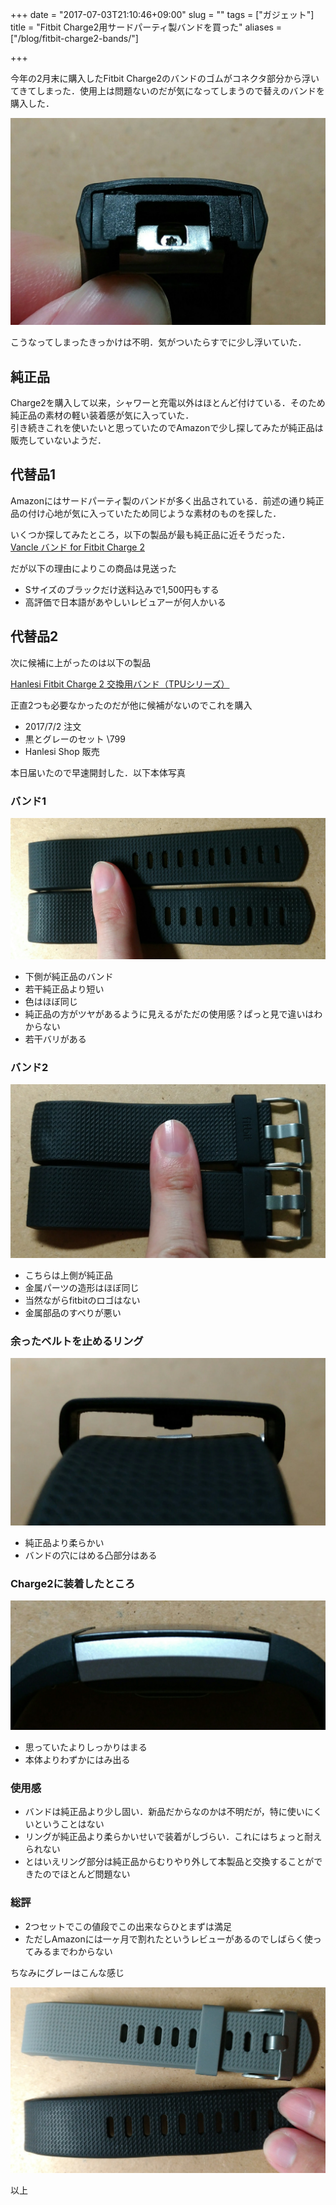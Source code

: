 +++
date = "2017-07-03T21:10:46+09:00"
slug = ""
tags = ["ガジェット"]
title = "Fitbit Charge2用サードパーティ製バンドを買った"
aliases = ["/blog/fitbit-charge2-bands/"]

+++

今年の2月末に購入したFitbit Charge2のバンドのゴムがコネクタ部分から浮いてきてしまった．使用上は問題ないのだが気になってしまうので替えのバンドを購入した．

<!--more-->

![old-band.jpg](/fitbit-charge2-bands/old-band.jpg)

こうなってしまったきっかけは不明．気がついたらすでに少し浮いていた．

## 純正品

Charge2を購入して以来，シャワーと充電以外はほとんど付けている．そのため純正品の素材の軽い装着感が気に入っていた．  
引き続きこれを使いたいと思っていたのでAmazonで少し探してみたが純正品は販売していないようだ．

## 代替品1

Amazonにはサードパーティ製のバンドが多く出品されている．前述の通り純正品の付け心地が気に入っていたため同じような素材のものを探した．

いくつか探してみたところ，以下の製品が最も純正品に近そうだった．  
[Vancle バンド for Fitbit Charge 2](https://amzn.to/3uVlpgB)

だが以下の理由によりこの商品は見送った

* Sサイズのブラックだけ送料込みで1,500円もする
* 高評価で日本語があやしいレビュアーが何人かいる

## 代替品2

次に候補に上がったのは以下の製品

[Hanlesi Fitbit Charge 2 交換用バンド（TPUシリーズ）](https://amzn.to/3trepHY)

正直2つも必要なかったのだが他に候補がないのでこれを購入

* 2017/7/2 注文
* 黒とグレーのセット \799
* Hanlesi Shop 販売

本日届いたので早速開封した．以下本体写真

### バンド1

![band1.jpg](/fitbit-charge2-bands/band1.jpg)

* 下側が純正品のバンド
* 若干純正品より短い
* 色はほぼ同じ
* 純正品の方がツヤがあるように見えるがただの使用感？ぱっと見で違いはわからない
* 若干バリがある

### バンド2

![band2.jpg](/fitbit-charge2-bands/band2.jpg)

* こちらは上側が純正品
* 金属パーツの造形はほぼ同じ
* 当然ながらfitbitのロゴはない
* 金属部品のすべりが悪い

### 余ったベルトを止めるリング

![ring.jpg](/fitbit-charge2-bands/ring.jpg)

* 純正品より柔らかい
* バンドの穴にはめる凸部分はある

### Charge2に装着したところ

![equipped.jpg](/fitbit-charge2-bands/equipped.jpg)

* 思っていたよりしっかりはまる
* 本体よりわずかにはみ出る

### 使用感

* バンドは純正品より少し固い．新品だからなのかは不明だが，特に使いにくいということはない
* リングが純正品より柔らかいせいで装着がしづらい．これにはちょっと耐えられない
* とはいえリング部分は純正品からむりやり外して本製品と交換することができたのでほとんど問題ない

### 総評

* 2つセットでこの値段でこの出来ならひとまずは満足
* ただしAmazonには一ヶ月で割れたというレビューがあるのでしばらく使ってみるまでわからない

ちなみにグレーはこんな感じ

![grey-edition.jpg](/fitbit-charge2-bands/grey-edition.jpg)

以上
